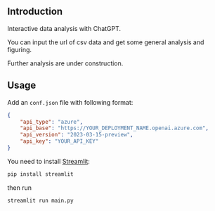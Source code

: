 ## Introduction

Interactive data analysis with ChatGPT.

You can input the url of csv data and get some general analysis and figuring.

Further analysis are under construction.

## Usage

Add an `conf.json` file with following format:

```json
{
    "api_type": "azure",
    "api_base": "https://YOUR_DEPLOYMENT_NAME.openai.azure.com",
    "api_version": "2023-03-15-preview",
    "api_key": "YOUR_API_KEY"
}
```

You need to install [Streamlit](https://streamlit.io):

```bash
pip install streamlit
```

then run

```bash
streamlit run main.py
```